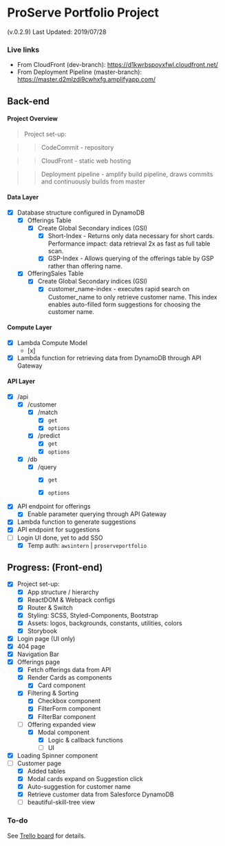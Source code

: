 # ProServe Portfolio Project
(v.0.2.9)
Last Updated: 2019/07/28

### Live links

* From CloudFront (dev-branch): <https://d1kwrbspoyxfwl.cloudfront.net/>
* From Deployment Pipeline (master-branch): <https://master.d2mlzdi9cwhxfg.amplifyapp.com/>

## Back-end
#### Project Overview
>Project set-up:

>>CodeCommit - repository 

>>CloudFront - static web hosting

>>Deployment pipeline - amplify build pipeline, draws commits and continuously builds from master

#### Data Layer
* [x] Database structure configured in DynamoDB
  * [x] Offerings Table
      * [x] Create Global Secondary indices (GSI)
        * [x] Short-Index - Returns only data necessary for short cards. Performance impact: data retrieval 2x as fast as full table scan.
        * [x] GSP-Index - Allows querying of the offerings table by GSP rather than offering name.
  * [x] OfferingSales Table
    * [x] Create Global Secondary indices (GSI)
      * [x] customer_name-index - executes rapid search on Customer_name to only retrieve customer name. This index enables auto-filled form suggestions for choosing the customer name. 

#### Compute Layer
* [x] Lambda Compute Model
  * [x] 
* [x] Lambda function for retrieving data from DynamoDB through API Gateway
#### API Layer
* [x] /api
  * [x] /customer
    * [x] /match
      * [x] `get` 
      * [x] `options`
    * [x] /predict
      * [x] `get`
      * [x] `options`
  * [x] /db 
    * [x] /query
      * [x] `get`
      * [x] `options`
 


* [x] API endpoint for offerings
  * [x] Enable parameter querying through API Gateway
* [x] Lambda function to generate suggestions
* [x] API endpoint for suggestions
* [ ] Login UI done, yet to add SSO
  * [x] Temp auth: `awsintern` | `proserveportfolio`

## Progress: (Front-end)

* [x] Project set-up:
  * [x] App structure / hierarchy
  * [x] ReactDOM & Webpack configs
  * [x] Router & Switch
  * [x] Styling: SCSS, Styled-Components, Bootstrap
  * [x] Assets: logos, backgrounds, constants, utilities, colors
  * [x] Storybook
* [x] Login page (UI only)
* [x] 404 page
* [x] Navigation Bar
* [x] Offerings page
  * [x] Fetch offerings data from API
  * [x] Render Cards as components
    * [x] Card component
  * [x] Filtering & Sorting
    * [x] Checkbox component
    * [x] FilterForm component
    * [x] FilterBar component
  * [ ] Offering expanded view
    * [x] Modal component
      * [x] Logic & callback functions
      * [ ] UI
* [x] Loading Spinner component
* [ ] Customer page
  * [x] Added tables
  * [x] Modal cards expand on Suggestion click
  * [x] Auto-suggestion for customer name
  * [x] Retrieve customer data from Salesforce DynamoDB
  * [ ] beautiful-skill-tree view

### To-do

See [Trello board](https://trello.com/b/RneQbm70/proserve-portfolio) for details.
